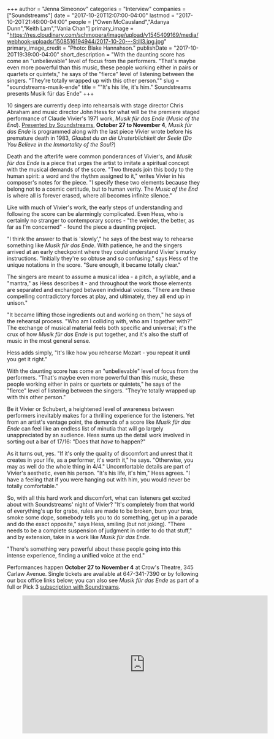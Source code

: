 +++
author = "Jenna Simeonov"
categories = "Interview"
companies = ["Soundstreams"]
date = "2017-10-20T12:07:00-04:00"
lastmod = "2017-10-20T21:46:00-04:00"
people = ["Owen McCausland","Adanya Dunn","Keith Lam","Vania Chan"]
primary_image = "https://res.cloudinary.com/schmopera/image/upload/v1545409169/media/webhook-uploads/1508516194944/2017-10-20---Still3.jpg.jpg"
primary_image_credit = "Photo: Blake Hannahson."
publishDate = "2017-10-20T19:39:00-04:00"
short_description = "With the daunting score has come an &quot;unbelievable&quot; level of focus from the performers. &quot;That&#039;s maybe even more powerful than this music, these people working either in pairs or quartets or quintets,&quot; he says of the &quot;fierce&quot; level of listening between the singers. &quot;They&#039;re totally wrapped up with this other person.&quot;"
slug = "soundstreams-musik-ende"
title = "&quot;It&#039;s his life, it&#039;s him.&quot; Soundstreams presents Musik für das Ende"
+++

10 singers are currently deep into rehearsals with stage director Chris Abraham and music director John Hess for what will be the premiere staged performance of Claude Vivier's 1971 work, *Musik für das Ende* (*Music of the End*). [Presented by Soundstreams](https://www.soundstreams.ca/performances/main-stage/musik-fur-das-ende/), **October 27 to November 4**, *Musik für das Ende* is programmed along with the last piece Vivier wrote before his premature death in 1983, *Glaubst du an die Unsterblichkeit der Seele* (*Do You Believe in the Immortality of the Soul?*)

Death and the afterlife were common ponderances of Vivier's, and *Musik für das Ende* is a piece that urges the artist to imitate a spiritual concept with the musical demands of the score. "Two threads join this body to the human spirit: a word and the rhythm assigned to it," writes Vivier in his composer's notes for the piece. "I specify these two elements because they belong not to a cosmic certitude, but to human verity. The *Music of the End* is where all is forever erased, where all becomes infinite silence."

Like with much of Vivier's work, the early steps of understanding and following the score can be alarmingly complicated. Even Hess, who is certainly no stranger to contemporary scores - "the weirder, the better, as far as I'm concerned" - found the piece a daunting project.

"I think the answer to that is 'slowly'," he says of the best way to rehearse something like *Musik für das Ende*. With patience, he and the singers arrived at an early checkpoint where they could understand Vivier's murky instructions. "Initially they're so obtuse and so confusing," says Hess of the unique notations in the score. "Sure enough, it became totally clear."

The singers are meant to assume a musical idea - a pitch, a syllable, and a "mantra," as Hess describes it - and throughout the work those elements are separated and exchanged between individual voices. "There are these compelling contradictory forces at play, and ultimately, they all end up in unison."

"It became lifting those ingredients out and working on them," he says of the rehearsal process. "Who am I colliding with, who am I together with?" The exchange of musical material feels both specific and universal; it's the crux of how *Musik für das Ende* is put together, and it's also the stuff of music in the most general sense.

Hess adds simply, "It's like how you rehearse Mozart - you repeat it until you get it right."

With the daunting score has come an "unbelievable" level of focus from the performers. "That's maybe even more powerful than this music, these people working either in pairs or quartets or quintets," he says of the "fierce" level of listening between the singers. "They're totally wrapped up with this other person."

Be it Vivier or Schubert, a heightened level of awareness between performers inevitably makes for a thrilling experience for the listeners. Yet from an artist's vantage point, the demands of a score like *Musik für das Ende* can feel like an endless list of minutia that will go largely unappreciated by an audience. Hess sums up the detail work involved in sorting out a bar of 17/16: "Does that *have* to happen?"

As it turns out, yes. "If it's only the quality of discomfort and unrest that it creates in your life, as a performer, it's worth it," he says. "Otherwise, you may as well do the whole thing in 4/4." Uncomfortable details are part of Vivier's aesthetic, even his person. "It's his life, it's him," Hess agrees. "I have a feeling that if you were hanging out with him, you would never be totally comfortable."

So, with all this hard work and discomfort, what can listeners get excited about with Soundstreams' night of Vivier? "It's completely from that world of everything's up for grabs, rules are made to be broken, burn your bras, smoke some dope, somebody tells you to do something, get up in a parade and do the exact opposite," says Hess, smiling (but not joking). "There needs to be a complete suspension of judgment in order to do that stuff," and by extension, take in a work like *Musik für das Ende*.

"There's something very powerful about these people going into this intense experience, finding a unified voice at the end."

Performances happen **October 27 to November 4** at Crow's Theatre, 345 Carlaw Avenue. Single tickets are available at 647-341-7390 or by following our box office links below; you can also see *Musik für das Ende* as part of a full or Pick 3 [subscription with Soundtreams](http://www.soundstreams.ca/20172018-season-subscriptions/).

<figure data-type="video">
<iframe src="https://player.vimeo.com/video/235015775" width="640" height="360" frameborder="0" webkitallowfullscreen mozallowfullscreen allowfullscreen></iframe>
</figure>
